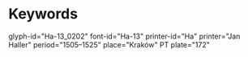 # Keywords
glyph-id="Ha-13_0202"
font-id="Ha-13"
printer-id="Ha"
printer="Jan Haller"
period="1505–1525"
place="Kraków"
PT plate="172"
